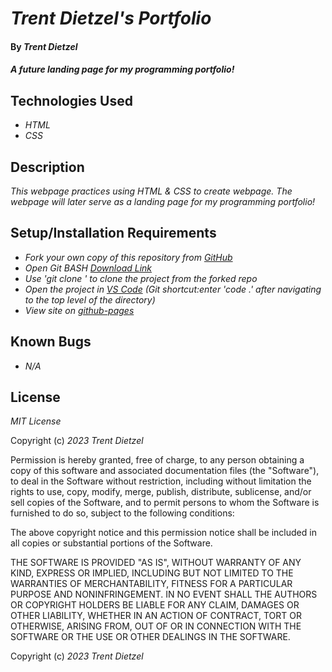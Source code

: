 # _Trent Dietzel's Portfolio_

#### By _**Trent Dietzel**_

#### _A future landing page for my programming portfolio!_

## Technologies Used

* _HTML_
* _CSS_

## Description

_This webpage practices using HTML & CSS to create webpage. The webpage will later serve as a landing page for my programming portfolio!_

## Setup/Installation Requirements

* _Fork your own copy of this repository from [GitHub](https://github.com/tdietzel22/portfolio)_
* _Open Git BASH [Download Link](https://gitforwindows.org/)_
* _Use 'git clone <projecturl>' to clone the project from the forked repo_
* _Open the project in [VS Code](https://code.visualstudio.com/) (Git shortcut:enter 'code .' after navigating to the top level of the directory)_
* _View site on [github-pages](https://tdietzel22.github.io/portfolio/)_

## Known Bugs

* _N/A_

## License

_MIT License_

Copyright (c) _2023 Trent Dietzel_

Permission is hereby granted, free of charge, to any person obtaining a copy of this software and associated documentation files (the "Software"), to deal in the Software without restriction, including without limitation the rights to use, copy, modify, merge, publish, distribute, sublicense, and/or sell copies of the Software, and to permit persons to whom the Software is furnished to do so, subject to the following conditions:

The above copyright notice and this permission notice shall be included in all copies or substantial portions of the Software.

THE SOFTWARE IS PROVIDED "AS IS", WITHOUT WARRANTY OF ANY KIND, EXPRESS OR IMPLIED, INCLUDING BUT NOT LIMITED TO THE WARRANTIES OF MERCHANTABILITY, FITNESS FOR A PARTICULAR PURPOSE AND NONINFRINGEMENT. IN NO EVENT SHALL THE AUTHORS OR COPYRIGHT HOLDERS BE LIABLE FOR ANY CLAIM, DAMAGES OR OTHER LIABILITY, WHETHER IN AN ACTION OF CONTRACT, TORT OR OTHERWISE, ARISING FROM, OUT OF OR IN CONNECTION WITH THE SOFTWARE OR THE USE OR OTHER DEALINGS IN THE SOFTWARE.

Copyright (c) _2023 Trent Dietzel_